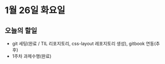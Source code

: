 # 1월 26일 화요일

## 오늘의 할일
* git 세팅(완료 / TIL 리포지토리, css-layout 레포지토리 생성), gitbook 연동(추후)
* 1주차 과제수행(완료)